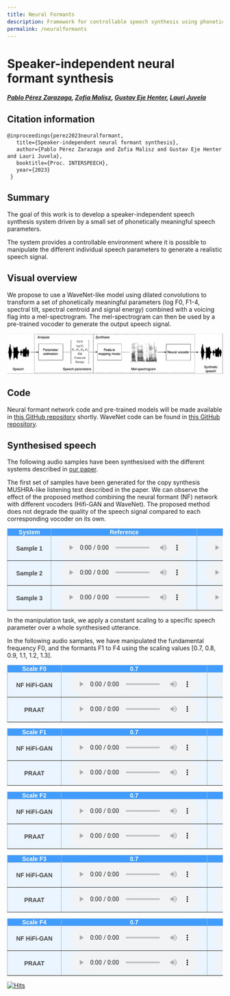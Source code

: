 ```yaml
---
title: Neural Formants
description: Framework for controllable speech synthesis using phonetically meaningful speech parameters.
permalink: /neuralformants
---
```

# Speaker-independent neural formant synthesis

##### [Pablo Pérez Zarazaga][pablo_profile], [Zofia Malisz][zofia_profile], [Gustav Eje Henter][gustav_profile], [Lauri Juvela][lauri_profile]

<head> 
<link rel="apple-touch-icon" sizes="180x180" href="favicon/apple-touch-icon.png">
<link rel="icon" type="image/png" sizes="32x32" href="favicon/favicon-32x32.png">
<link rel="icon" type="image/png" sizes="16x16" href="favicon/favicon-16x16.png">
<link rel="manifest" href="/site.webmanifest">
<link rel="mask-icon" href="/safari-pinned-tab.svg" color="#5bbad5">
<meta name="msapplication-TileColor" content="#da532c">
<meta name="theme-color" content="#ffffff">
</head>
<!-- This post presents CWAD, a deep-learning framework to automatically label large amounts of clean whispered speech, applied to ASMR recordings extracted from YouTube -->

<!--[NF_link]: https://github.com/perezpoz/NeuralFormants
[WN_link]: https://github.com/ljuvela/GlotNet
[paper_link]: https://arxiv.org/abs/2303.07442
-->
[NF_link]: https://perezpoz.github.io/404
[WN_link]: https://perezpoz.github.io/404
[paper_link]: http://arxiv.org/abs/2306.01957
[gustav_profile]: https://people.kth.se/~ghe/
[pablo_profile]: https://www.kth.se/profile/pablopz
[zofia_profile]: https://www.kth.se/profile/malisz
[lauri_profile]: https://research.aalto.fi/en/persons/lauri-juvela

[hifi_link]: https://github.com/jik876/hifi-gan


## Citation information

```
@inproceedings{perez2023neuralformant,
   title={Speaker-independent neural formant synthesis},
   author={Pablo Pérez Zarazaga and Zofia Malisz and Gustav Eje Henter and Lauri Juvela},
   booktitle={Proc. INTERSPEECH},
   year={2023}
 }
```

## Summary

The goal of this work is to develop a speaker-independent speech synthesis system driven by a small set of phonetically meaningful speech parameters.

The system provides a controllable environment where it is possible to manipulate the different individual speech parameters to generate a realistic speech signal.

## Visual overview

We propose to use a WaveNet-like model using dilated convolutions to transform a set of phonetically meaningful parameters (log F0, F1-4, spectral tilt, spectral centroid and signal energy) combined with a voicing flag into a mel-spectrogram. The mel-spectrogram can then be used by a pre-trained vocoder to generate the output speech signal.

![Neural formant pipeline](./images/NF_Pipeline.png "Neural formant pipeline.")

## Code

Neural formant network code and pre-trained models will be made available in [this GitHub repository][NF_link] shortly.
WaveNet code can be found in [this GitHub repository][WN_link].

<style type="text/css">
  .tg {
    border-collapse: collapse;
    border-color: #9ABAD9;
    border-spacing: 0;
  }

  .tg td {
    background-color: #EBF5FF;
    border-color: #9ABAD9;
    border-style: solid;
    border-width: 1px;
    color: #444;
    font-family: Arial, sans-serif;
    font-size: 14px;
    overflow: hidden;
    padding: 0px 20px;
    word-break: normal;
    font-weight: bold;
    vertical-align: middle;
  }

  .tg th {
    background-color: #409cff;
    border-color: #9ABAD9;
    border-style: solid;
    border-width: 1px;
    color: #fff;
    font-family: Arial, sans-serif;
    font-size: 14px;
    font-weight: normal;
    overflow: hidden;
    padding: 0px 20px;
    word-break: normal;
    font-weight: bold;
    vertical-align: middle;

  }

  .tg .tg-0pky {
    border-color: inherit;
    text-align: center;
    vertical-align: top,
  }

  .tg .tg-fymr {
    border-color: inherit;
    font-weight: bold;
    text-align: center;
    vertical-align: top
  }
  .slider {
  -webkit-appearance: none;
  width: 75%;
  height: 15px;
  border-radius: 5px;  
  background: #d3d3d3;
  outline: none;
  opacity: 0.7;
  -webkit-transition: .2s;
  transition: opacity .2s;
}

.slider::-webkit-slider-thumb {
  -webkit-appearance: none;
  appearance: none;
  width: 25px;
  height: 25px;
  border-radius: 50%; 
  background: #409cff;
  cursor: pointer;
}

.slider::-moz-range-thumb {
  width: 25px;
  height: 25px;
  border-radius: 50%;
  background: #409cff;
  cursor: pointer;
}
</style>

## Synthesised speech

The following audio samples have been synthesised with the different systems described in [our paper][paper_link].

The first set of samples have been generated for the copy synthesis MUSHRA-like listening test described in the paper. We can observe the effect of the proposed method combining the neural formant (NF) network with different vocoders (Hifi-GAN and WaveNet). The proposed method does not degrade the quality of the speech signal compared to each corresponding vocoder on its own.

<table class="tg">
  <thead>
    <tr>
      <th class="tg-0pky">System</th>
      <th class="tg-0pky" colspan="1">Reference</th>
      <th class="tg-0pky" colspan="1">HiFi-GAN</th>
      <th class="tg-0pky" colspan="1">NF + HiFi-GAN</th>
      <th class="tg-0pky" colspan="1">WaveNet</th>
      <th class="tg-0pky" colspan="1">NF + WaveNet</th>
    </tr>
  </thead>
  <tbody>
    <tr>
      <td nowrap="" class="tg-0pky"><b>Sample 1</b></td>
      <td class="tg-0pky">
        <audio id="audio-small" controls="">
          <source src="./Samples/NeuralFormants/CS/p257_016_Orig.wav" type="audio/wav" preload=none/>
        </audio>
      </td>
      <td class="tg-0pky">
        <audio controls="">
          <source src="./Samples/NeuralFormants/CS/p257_016_HiFi.wav" type="audio/wav" preload=none/>
        </audio>
      </td>
      <td class="tg-0pky">
        <audio controls="">
          <source src="./Samples/NeuralFormants/CS/p257_016_NFHifi.wav" type="audio/wav" preload=none/>
        </audio>
      </td>
      <td class="tg-0pky">
        <audio controls="">
          <source src="./Samples/NeuralFormants/CS/p257_016_WaveNet.wav" type="audio/wav" preload=none/>
        </audio>
      </td>
      <td class="tg-0pky">
        <audio controls="">
          <source src="./Samples/NeuralFormants/CS/p257_016_NFWaveNet.wav" type="audio/wav" preload=none/>
        </audio>
      </td>
    </tr>
  </tbody>
  <tbody>
    <tr>
      <td nowrap="" class="tg-0pky"><b>Sample 2</b></td>
      <td class="tg-0pky">
        <audio id="audio-small" controls="">
          <source src="./Samples/NeuralFormants/CS/p260_021_Orig.wav" type="audio/wav" preload=none/>
        </audio>
      </td>
      <td class="tg-0pky">
        <audio controls="">
          <source src="./Samples/NeuralFormants/CS/p260_021_HiFi.wav" type="audio/wav" preload=none/>
        </audio>
      </td>
      <td class="tg-0pky">
        <audio controls="">
          <source src="./Samples/NeuralFormants/CS/p260_021_NFHifi.wav" type="audio/wav" preload=none/>
        </audio>
      </td>
      <td class="tg-0pky">
        <audio controls="">
          <source src="./Samples/NeuralFormants/CS/p260_021_WaveNet.wav" type="audio/wav" preload=none/>
        </audio>
      </td>
      <td class="tg-0pky">
        <audio controls="">
          <source src="./Samples/NeuralFormants/CS/p260_021_NFWaveNet.wav" type="audio/wav" preload=none/>
        </audio>
      </td>
    </tr>
  </tbody>
  <tbody>
    <tr>
      <td nowrap="" class="tg-0pky"><b>Sample 3</b></td>
      <td class="tg-0pky">
        <audio id="audio-small" controls="">
          <source src="./Samples/NeuralFormants/CS/p263_011_Orig.wav" type="audio/wav" preload=none/>
        </audio>
      </td>
      <td class="tg-0pky">
        <audio controls="">
          <source src="./Samples/NeuralFormants/CS/p263_011_HiFi.wav" type="audio/wav" preload=none/>
        </audio>
      </td>
      <td class="tg-0pky">
        <audio controls="">
          <source src="./Samples/NeuralFormants/CS/p263_011_NFHifi.wav" type="audio/wav" preload=none/>
        </audio>
      </td>
      <td class="tg-0pky">
        <audio controls="">
          <source src="./Samples/NeuralFormants/CS/p263_011_WaveNet.wav" type="audio/wav" preload=none/>
        </audio>
      </td>
      <td class="tg-0pky">
        <audio controls="">
          <source src="./Samples/NeuralFormants/CS/p263_011_NFWaveNet.wav" type="audio/wav" preload=none/>
        </audio>
      </td>
    </tr>
  </tbody>
  <!--
  <tbody>
    <tr>
      <td nowrap="" class="tg-0pky"><b>Sample 4</b></td>
      <td class="tg-0pky">
        <audio id="audio-small" controls="">
          <source src="./Samples/NeuralFormants/CS/p266_006_Orig.wav" type="audio/wav" />
        </audio>
      </td>
      <td class="tg-0pky">
        <audio controls="">
          <source src="./Samples/NeuralFormants/CS/p266_006_HiFi.wav" type="audio/wav" />
        </audio>
      </td>
      <td class="tg-0pky">
        <audio controls="">
          <source src="./Samples/NeuralFormants/CS/p266_006_NFHifi.wav" type="audio/wav" preload="none"/>
        </audio>
      </td>
      <td class="tg-0pky">
        <audio controls="">
          <source src="./Samples/NeuralFormants/CS/p266_006_WaveNet.wav" type="audio/wav" preload="none"/>
        </audio>
      </td>
      <td class="tg-0pky">
        <audio controls="">
          <source src="./Samples/NeuralFormants/CS/p266_006_NFWaveNet.wav" type="audio/wav" preload="none"/>
        </audio>
      </td>
    </tr>
  </tbody>
  <tbody>
    <tr>
      <td nowrap="" class="tg-0pky"><b>Sample 5</b></td>
      <td class="tg-0pky">
        <audio id="audio-small" controls="">
          <source src="./Samples/NeuralFormants/CS/p277_071_Orig.wav" type="audio/wav" preload="none"/>
        </audio>
      </td>
      <td class="tg-0pky">
        <audio controls="">
          <source src="./Samples/NeuralFormants/CS/p277_071_HiFi.wav" type="audio/wav" preload="none"/>
        </audio>
      </td>
      <td class="tg-0pky">
        <audio controls="">
          <source src="./Samples/NeuralFormants/CS/p277_071_NFHifi.wav" type="audio/wav" preload="none"/>
        </audio>
      </td>
      <td class="tg-0pky">
        <audio controls="">
          <source src="./Samples/NeuralFormants/CS/p277_071_WaveNet.wav" type="audio/wav" preload="none"/>
        </audio>
      </td>
      <td class="tg-0pky">
        <audio controls="">
          <source src="./Samples/NeuralFormants/CS/p277_071_NFWaveNet.wav" type="audio/wav" preload="none"/>
        </audio>
      </td>
    </tr>
  </tbody>
  <tbody>
    <tr>
      <td nowrap="" class="tg-0pky"><b>Sample 6</b></td>
      <td class="tg-0pky">
        <audio id="audio-small" controls="">
          <source src="./Samples/NeuralFormants/CS/p280_019_Orig.wav" type="audio/wav" preload="none"/>
        </audio>
      </td>
      <td class="tg-0pky">
        <audio controls="">
          <source src="./Samples/NeuralFormants/CS/p280_019_HiFi.wav" type="audio/wav" preload="none"/>
        </audio>
      </td>
      <td class="tg-0pky">
        <audio controls="">
          <source src="./Samples/NeuralFormants/CS/p280_019_NFHifi.wav" type="audio/wav" preload="none"/>
        </audio>
      </td>
      <td class="tg-0pky">
        <audio controls="">
          <source src="./Samples/NeuralFormants/CS/p280_019_WaveNet.wav" type="audio/wav" preload="none"/>
        </audio>
      </td>
      <td class="tg-0pky">
        <audio controls="">
          <source src="./Samples/NeuralFormants/CS/p280_019_NFWaveNet.wav" type="audio/wav" preload="none"/>
        </audio>
      </td>
    </tr>
  </tbody>
  <tbody>
    <tr>
      <td nowrap="" class="tg-0pky"><b>Sample 7</b></td>
      <td class="tg-0pky">
        <audio id="audio-small" controls="">
          <source src="./Samples/NeuralFormants/CS/p282_015_Orig.wav" type="audio/wav" preload="none"/>
        </audio>
      </td>
      <td class="tg-0pky">
        <audio controls="">
          <source src="./Samples/NeuralFormants/CS/p282_015_HiFi.wav" type="audio/wav" preload="none"/>
        </audio>
      </td>
      <td class="tg-0pky">
        <audio controls="">
          <source src="./Samples/NeuralFormants/CS/p282_015_NFHifi.wav" type="audio/wav" preload="none"/>
        </audio>
      </td>
      <td class="tg-0pky">
        <audio controls="">
          <source src="./Samples/NeuralFormants/CS/p282_015_WaveNet.wav" type="audio/wav" preload="none"/>
        </audio>
      </td>
      <td class="tg-0pky">
        <audio controls="">
          <source src="./Samples/NeuralFormants/CS/p282_015_NFWaveNet.wav" type="audio/wav" preload="none"/>
        </audio>
      </td>
    </tr>
  </tbody>
  <tbody>
    <tr>
      <td nowrap="" class="tg-0pky"><b>Sample 8</b></td>
      <td class="tg-0pky">
        <audio id="audio-small" controls="">
          <source src="./Samples/NeuralFormants/CS/p285_005_Orig.wav" type="audio/wav" preload="none"/>
        </audio>
      </td>
      <td class="tg-0pky">
        <audio controls="">
          <source src="./Samples/NeuralFormants/CS/p285_005_HiFi.wav" type="audio/wav" preload="none"/>
        </audio>
      </td>
      <td class="tg-0pky">
        <audio controls="">
          <source src="./Samples/NeuralFormants/CS/p285_005_NFHifi.wav" type="audio/wav" preload="none"/>
        </audio>
      </td>
      <td class="tg-0pky">
        <audio controls="">
          <source src="./Samples/NeuralFormants/CS/p285_005_WaveNet.wav" type="audio/wav" preload="none"/>
        </audio>
      </td>
      <td class="tg-0pky">
        <audio controls="">
          <source src="./Samples/NeuralFormants/CS/p285_005_NFWaveNet.wav" type="audio/wav" preload="none"/>
        </audio>
      </td>
    </tr>
  </tbody>
  <tbody>
    <tr>
      <td nowrap="" class="tg-0pky"><b>Sample 9</b></td>
      <td class="tg-0pky">
        <audio id="audio-small" controls="">
          <source src="./Samples/NeuralFormants/CS/p304_003_Orig.wav" type="audio/wav" preload="none"/>
        </audio>
      </td>
      <td class="tg-0pky">
        <audio controls="">
          <source src="./Samples/NeuralFormants/CS/p304_003_HiFi.wav" type="audio/wav" preload="none"/>
        </audio>
      </td>
      <td class="tg-0pky">
        <audio controls="">
          <source src="./Samples/NeuralFormants/CS/p304_003_NFHifi.wav" type="audio/wav" preload="none"/>
        </audio>
      </td>
      <td class="tg-0pky">
        <audio controls="">
          <source src="./Samples/NeuralFormants/CS/p304_003_WaveNet.wav" type="audio/wav" preload="none"/>
        </audio>
      </td>
      <td class="tg-0pky">
        <audio controls="">
          <source src="./Samples/NeuralFormants/CS/p304_003_NFWaveNet.wav" type="audio/wav" preload="none"/>
        </audio>
      </td>
    </tr>
  </tbody>
  <tbody>
    <tr>
      <td nowrap="" class="tg-0pky"><b>Sample 10</b></td>
      <td class="tg-0pky">
        <audio id="audio-small" controls="">
          <source src="./Samples/NeuralFormants/CS/p333_022_Orig.wav" type="audio/wav" preload="none"/>
        </audio>
      </td>
      <td class="tg-0pky">
        <audio controls="">
          <source src="./Samples/NeuralFormants/CS/p333_022_HiFi.wav" type="audio/wav" preload="none"/>
        </audio>
      </td>
      <td class="tg-0pky">
        <audio controls="">
          <source src="./Samples/NeuralFormants/CS/p333_022_NFHifi.wav" type="audio/wav" preload="none"/>
        </audio>
      </td>
      <td class="tg-0pky">
        <audio controls="">
          <source src="./Samples/NeuralFormants/CS/p333_022_WaveNet.wav" type="audio/wav" preload="none"/>
        </audio>
      </td>
      <td class="tg-0pky">
        <audio controls="">
          <source src="./Samples/NeuralFormants/CS/p333_022_NFWaveNet.wav" type="audio/wav" preload="none"/>
        </audio>
      </td>
    </tr>
  </tbody>
  -->
</table>

In the manipulation task, we apply a constant scaling to a specific speech parameter over a whole synthesised utterance.

In the following audio samples, we have manipulated the fundamental frequency F0, and the formants F1 to F4 using the scaling values [0.7, 0.8, 0.9, 1.1, 1.2, 1.3].

<table class="tg">
  <thead>
    <tr>
      <th class="tg-0pky">Scale F0</th>
      <th class="tg-0pky" colspan="1">0.7</th>
      <th class="tg-0pky" colspan="1">0.8</th>
      <th class="tg-0pky" colspan="1">0.9</th>
      <th class="tg-0pky" colspan="1">1.1</th>
      <th class="tg-0pky" colspan="1">1.2</th>
      <th class="tg-0pky" colspan="1">1.3</th>
    </tr>
  </thead>
  <tbody>
    <tr>
      <td nowrap="" class="tg-0pky"><b>NF HiFi-GAN</b></td>
      <td class="tg-0pky">
        <audio id="audio-small" controls="">
          <source src="./Samples/NeuralFormants/Manipulation/NF_HifiGAN/F0_0.7/p260_021_mic1_80mel.wav" type="audio/wav" preload="none"/>
        </audio>
      </td>
      <td class="tg-0pky">
        <audio controls="">
          <source src="./Samples/NeuralFormants/Manipulation/NF_HifiGAN/F0_0.8/p260_021_mic1_80mel.wav" type="audio/wav" preload="none"/>
        </audio>
      </td>
      <td class="tg-0pky">
        <audio controls="">
          <source src="./Samples/NeuralFormants/Manipulation/NF_HifiGAN/F0_0.9/p260_021_mic1_80mel.wav" type="audio/wav" preload="none"/>
        </audio>
      </td>
      <td class="tg-0pky">
        <audio controls="">
          <source src="./Samples/NeuralFormants/Manipulation/NF_HifiGAN/F0_1.1/p260_021_mic1_80mel.wav" type="audio/wav" preload="none"/>
        </audio>
      </td>
      <td class="tg-0pky">
        <audio controls="">
          <source src="./Samples/NeuralFormants/Manipulation/NF_HifiGAN/F0_1.2/p260_021_mic1_80mel.wav" type="audio/wav" preload="none"/>
        </audio>
      </td>
      <td class="tg-0pky">
        <audio controls="">
          <source src="./Samples/NeuralFormants/Manipulation/NF_HifiGAN/F0_1.3/p260_021_mic1_80mel.wav" type="audio/wav" preload="none"/>
        </audio>
      </td>
    </tr>
  </tbody>
  <!--
  <tbody>
    <tr>
      <td nowrap="" class="tg-0pky"><b>NF HiFi-GAN 2</b></td>
      <td class="tg-0pky">
        <audio id="audio-small" controls="">
          <source src="./Samples/NeuralFormants/Manipulation/NF_HifiGAN/F0_0.7/p282_006_mic1_80mel.wav" type="audio/wav" preload="none"/>
        </audio>
      </td>
      <td class="tg-0pky">
        <audio controls="">
          <source src="./Samples/NeuralFormants/Manipulation/NF_HifiGAN/F0_0.8/p282_006_mic1_80mel.wav" type="audio/wav" preload="none"/>
        </audio>
      </td>
      <td class="tg-0pky">
        <audio controls="">
          <source src="./Samples/NeuralFormants/Manipulation/NF_HifiGAN/F0_0.9/p282_006_mic1_80mel.wav" type="audio/wav" preload="none"/>
        </audio>
      </td>
      <td class="tg-0pky">
        <audio controls="">
          <source src="./Samples/NeuralFormants/Manipulation/NF_HifiGAN/F0_1.1/p282_006_mic1_80mel.wav" type="audio/wav" preload="none"/>
        </audio>
      </td>
      <td class="tg-0pky">
        <audio controls="">
          <source src="./Samples/NeuralFormants/Manipulation/NF_HifiGAN/F0_1.2/p282_006_mic1_80mel.wav" type="audio/wav" preload="none"/>
        </audio>
      </td>
      <td class="tg-0pky">
        <audio controls="">
          <source src="./Samples/NeuralFormants/Manipulation/NF_HifiGAN/F0_1.3/p282_006_mic1_80mel.wav" type="audio/wav" preload="none"/>
        </audio>
      </td>
    </tr>
  </tbody>
  -->
  <tbody>
    <tr>
      <td nowrap="" class="tg-0pky"><b>PRAAT</b></td>
      <td class="tg-0pky">
        <audio id="audio-small" controls="">
          <source src="./Samples/NeuralFormants/Manipulation/Praat/F0_0.7/p260_021_mic1_mod.wav" type="audio/wav" preload="none"/>
        </audio>
      </td>
      <td class="tg-0pky">
        <audio controls="">
          <source src="./Samples/NeuralFormants/Manipulation/Praat/F0_0.8/p260_021_mic1_mod.wav" type="audio/wav" preload="none"/>
        </audio>
      </td>
      <td class="tg-0pky">
        <audio controls="">
          <source src="./Samples/NeuralFormants/Manipulation/Praat/F0_0.9/p260_021_mic1_mod.wav" type="audio/wav" preload="none"/>
        </audio>
      </td>
      <td class="tg-0pky">
        <audio controls="">
          <source src="./Samples/NeuralFormants/Manipulation/Praat/F0_1.1/p260_021_mic1_mod.wav" type="audio/wav" preload="none"/>
        </audio>
      </td>
      <td class="tg-0pky">
        <audio controls="">
          <source src="./Samples/NeuralFormants/Manipulation/Praat/F0_1.2/p260_021_mic1_mod.wav" type="audio/wav" preload="none"/>
        </audio>
      </td>
      <td class="tg-0pky">
        <audio controls="">
          <source src="./Samples/NeuralFormants/Manipulation/Praat/F0_1.3/p260_021_mic1_mod.wav" type="audio/wav" preload="none"/>
        </audio>
      </td>
    </tr>
  </tbody>
  <!--
  <tbody>
    <tr>
      <td nowrap="" class="tg-0pky"><b>PRAAT 2</b></td>
      <td class="tg-0pky">
        <audio id="audio-small" controls="">
          <source src="./Samples/NeuralFormants/Manipulation/Praat/F0_0.7/p282_006_mic1_80mel.wav" type="audio/wav" preload="none"/>
        </audio>
      </td>
      <td class="tg-0pky">
        <audio controls="">
          <source src="./Samples/NeuralFormants/Manipulation/Praat/F0_0.8/p282_006_mic1_80mel.wav" type="audio/wav" preload="none"/>
        </audio>
      </td>
      <td class="tg-0pky">
        <audio controls="">
          <source src="./Samples/NeuralFormants/Manipulation/Praat/F0_0.9/p282_006_mic1_80mel.wav" type="audio/wav" preload="none"/>
        </audio>
      </td>
      <td class="tg-0pky">
        <audio controls="">
          <source src="./Samples/NeuralFormants/Manipulation/Praat/F0_1.1/p282_006_mic1_80mel.wav" type="audio/wav" preload="none"/>
        </audio>
      </td>
      <td class="tg-0pky">
        <audio controls="">
          <source src="./Samples/NeuralFormants/Manipulation/Praat/F0_1.2/p282_006_mic1_80mel.wav" type="audio/wav" preload="none"/>
        </audio>
      </td>
      <td class="tg-0pky">
        <audio controls="">
          <source src="./Samples/NeuralFormants/Manipulation/Praat/F0_1.3/p282_006_mic1_80mel.wav" type="audio/wav" preload="none"/>
        </audio>
      </td>
    </tr>
  </tbody>
  -->
</table>

<table class="tg">
  <thead>
    <tr>
      <th class="tg-0pky">Scale F1</th>
      <th class="tg-0pky" colspan="1">0.7</th>
      <th class="tg-0pky" colspan="1">0.8</th>
      <th class="tg-0pky" colspan="1">0.9</th>
      <th class="tg-0pky" colspan="1">1.1</th>
      <th class="tg-0pky" colspan="1">1.2</th>
      <th class="tg-0pky" colspan="1">1.3</th>
    </tr>
  </thead>
  <tbody>
    <tr>
      <td nowrap="" class="tg-0pky"><b>NF HiFi-GAN</b></td>
      <td class="tg-0pky">
        <audio id="audio-small" controls="">
          <source src="./Samples/NeuralFormants/Manipulation/NF_HifiGAN/F1_0.7/p260_021_mic1_80mel.wav" type="audio/wav" preload="none"/>
        </audio>
      </td>
      <td class="tg-0pky">
        <audio controls="">
          <source src="./Samples/NeuralFormants/Manipulation/NF_HifiGAN/F1_0.8/p260_021_mic1_80mel.wav" type="audio/wav" preload="none"/>
        </audio>
      </td>
      <td class="tg-0pky">
        <audio controls="">
          <source src="./Samples/NeuralFormants/Manipulation/NF_HifiGAN/F1_0.9/p260_021_mic1_80mel.wav" type="audio/wav" preload="none"/>
        </audio>
      </td>
      <td class="tg-0pky">
        <audio controls="">
          <source src="./Samples/NeuralFormants/Manipulation/NF_HifiGAN/F1_1.1/p260_021_mic1_80mel.wav" type="audio/wav" preload="none"/>
        </audio>
      </td>
      <td class="tg-0pky">
        <audio controls="">
          <source src="./Samples/NeuralFormants/Manipulation/NF_HifiGAN/F1_1.2/p260_021_mic1_80mel.wav" type="audio/wav" preload="none"/>
        </audio>
      </td>
      <td class="tg-0pky">
        <audio controls="">
          <source src="./Samples/NeuralFormants/Manipulation/NF_HifiGAN/F1_1.3/p260_021_mic1_80mel.wav" type="audio/wav" preload="none"/>
        </audio>
      </td>
    </tr>
  </tbody>
  <!--
  <tbody>
    <tr>
      <td nowrap="" class="tg-0pky"><b>NF HiFi-GAN 2</b></td>
      <td class="tg-0pky">
        <audio id="audio-small" controls="">
          <source src="./Samples/NeuralFormants/Manipulation/NF_HifiGAN/F1_0.7/p282_006_mic1_80mel.wav" type="audio/wav" preload="none"/>
        </audio>
      </td>
      <td class="tg-0pky">
        <audio controls="">
          <source src="./Samples/NeuralFormants/Manipulation/NF_HifiGAN/F1_0.8/p282_006_mic1_80mel.wav" type="audio/wav" preload="none"/>
        </audio>
      </td>
      <td class="tg-0pky">
        <audio controls="">
          <source src="./Samples/NeuralFormants/Manipulation/NF_HifiGAN/F1_0.9/p282_006_mic1_80mel.wav" type="audio/wav" preload="none"/>
        </audio>
      </td>
      <td class="tg-0pky">
        <audio controls="">
          <source src="./Samples/NeuralFormants/Manipulation/NF_HifiGAN/F1_1.1/p282_006_mic1_80mel.wav" type="audio/wav" preload="none"/>
        </audio>
      </td>
      <td class="tg-0pky">
        <audio controls="">
          <source src="./Samples/NeuralFormants/Manipulation/NF_HifiGAN/F1_1.2/p282_006_mic1_80mel.wav" type="audio/wav" preload="none"/>
        </audio>
      </td>
      <td class="tg-0pky">
        <audio controls="">
          <source src="./Samples/NeuralFormants/Manipulation/NF_HifiGAN/F1_1.3/p282_006_mic1_80mel.wav" type="audio/wav" preload="none"/>
        </audio>
      </td>
    </tr>
  </tbody>
  -->
  <tbody>
    <tr>
      <td nowrap="" class="tg-0pky"><b>PRAAT</b></td>
      <td class="tg-0pky">
        <audio id="audio-small" controls="">
          <source src="./Samples/NeuralFormants/Manipulation/Praat/F1_0.7/p260_021_mic1_mod.wav" type="audio/wav" preload="none"/>
        </audio>
      </td>
      <td class="tg-0pky">
        <audio controls="">
          <source src="./Samples/NeuralFormants/Manipulation/Praat/F1_0.8/p260_021_mic1_mod.wav" type="audio/wav" preload="none"/>
        </audio>
      </td>
      <td class="tg-0pky">
        <audio controls="">
          <source src="./Samples/NeuralFormants/Manipulation/Praat/F1_0.9/p260_021_mic1_mod.wav" type="audio/wav" preload="none"/>
        </audio>
      </td>
      <td class="tg-0pky">
        <audio controls="">
          <source src="./Samples/NeuralFormants/Manipulation/Praat/F1_1.1/p260_021_mic1_mod.wav" type="audio/wav" preload="none"/>
        </audio>
      </td>
      <td class="tg-0pky">
        <audio controls="">
          <source src="./Samples/NeuralFormants/Manipulation/Praat/F1_1.2/p260_021_mic1_mod.wav" type="audio/wav" preload="none"/>
        </audio>
      </td>
      <td class="tg-0pky">
        <audio controls="">
          <source src="./Samples/NeuralFormants/Manipulation/Praat/F1_1.3/p260_021_mic1_mod.wav" type="audio/wav" preload="none"/>
        </audio>
      </td>
    </tr>
  </tbody>
  <!--
  <tbody>
    <tr>
      <td nowrap="" class="tg-0pky"><b>PRAAT 2</b></td>
      <td class="tg-0pky">
        <audio id="audio-small" controls="">
          <source src="./Samples/NeuralFormants/Manipulation/Praat/F1_0.7/p282_006_mic1_80mel.wav" type="audio/wav" preload="none"/>
        </audio>
      </td>
      <td class="tg-0pky">
        <audio controls="">
          <source src="./Samples/NeuralFormants/Manipulation/Praat/F1_0.8/p282_006_mic1_80mel.wav" type="audio/wav" preload="none"/>
        </audio>
      </td>
      <td class="tg-0pky">
        <audio controls="">
          <source src="./Samples/NeuralFormants/Manipulation/Praat/F1_0.9/p282_006_mic1_80mel.wav" type="audio/wav" preload="none"/>
        </audio>
      </td>
      <td class="tg-0pky">
        <audio controls="">
          <source src="./Samples/NeuralFormants/Manipulation/Praat/F1_1.1/p282_006_mic1_80mel.wav" type="audio/wav" preload="none"/>
        </audio>
      </td>
      <td class="tg-0pky">
        <audio controls="">
          <source src="./Samples/NeuralFormants/Manipulation/Praat/F1_1.2/p282_006_mic1_80mel.wav" type="audio/wav" preload="none"/>
        </audio>
      </td>
      <td class="tg-0pky">
        <audio controls="">
          <source src="./Samples/NeuralFormants/Manipulation/Praat/F1_1.3/p282_006_mic1_80mel.wav" type="audio/wav" preload="none"/>
        </audio>
      </td>
    </tr>
  </tbody>
  -->
</table>

<table class="tg">
  <thead>
    <tr>
      <th class="tg-0pky">Scale F2</th>
      <th class="tg-0pky" colspan="1">0.7</th>
      <th class="tg-0pky" colspan="1">0.8</th>
      <th class="tg-0pky" colspan="1">0.9</th>
      <th class="tg-0pky" colspan="1">1.1</th>
      <th class="tg-0pky" colspan="1">1.2</th>
      <th class="tg-0pky" colspan="1">1.3</th>
    </tr>
  </thead>
  <tbody>
    <tr>
      <td nowrap="" class="tg-0pky"><b>NF HiFi-GAN</b></td>
      <td class="tg-0pky">
        <audio id="audio-small" controls="">
          <source src="./Samples/NeuralFormants/Manipulation/NF_HifiGAN/F2_0.7/p260_021_mic1_80mel.wav" type="audio/wav" preload="none"/>
        </audio>
      </td>
      <td class="tg-0pky">
        <audio controls="">
          <source src="./Samples/NeuralFormants/Manipulation/NF_HifiGAN/F2_0.8/p260_021_mic1_80mel.wav" type="audio/wav" preload="none"/>
        </audio>
      </td>
      <td class="tg-0pky">
        <audio controls="">
          <source src="./Samples/NeuralFormants/Manipulation/NF_HifiGAN/F2_0.9/p260_021_mic1_80mel.wav" type="audio/wav" preload="none"/>
        </audio>
      </td>
      <td class="tg-0pky">
        <audio controls="">
          <source src="./Samples/NeuralFormants/Manipulation/NF_HifiGAN/F2_1.1/p260_021_mic1_80mel.wav" type="audio/wav" preload="none"/>
        </audio>
      </td>
      <td class="tg-0pky">
        <audio controls="">
          <source src="./Samples/NeuralFormants/Manipulation/NF_HifiGAN/F2_1.2/p260_021_mic1_80mel.wav" type="audio/wav" preload="none"/>
        </audio>
      </td>
      <td class="tg-0pky">
        <audio controls="">
          <source src="./Samples/NeuralFormants/Manipulation/NF_HifiGAN/F2_1.3/p260_021_mic1_80mel.wav" type="audio/wav" preload="none"/>
        </audio>
      </td>
    </tr>
  </tbody>
  <!--
  <tbody>
    <tr>
      <td nowrap="" class="tg-0pky"><b>NF HiFi-GAN 2</b></td>
      <td class="tg-0pky">
        <audio id="audio-small" controls="">
          <source src="./Samples/NeuralFormants/Manipulation/NF_HifiGAN/F2_0.7/p282_006_mic1_80mel.wav" type="audio/wav" preload="none"/>
        </audio>
      </td>
      <td class="tg-0pky">
        <audio controls="">
          <source src="./Samples/NeuralFormants/Manipulation/NF_HifiGAN/F2_0.8/p282_006_mic1_80mel.wav" type="audio/wav" preload="none"/>
        </audio>
      </td>
      <td class="tg-0pky">
        <audio controls="">
          <source src="./Samples/NeuralFormants/Manipulation/NF_HifiGAN/F2_0.9/p282_006_mic1_80mel.wav" type="audio/wav" preload="none"/>
        </audio>
      </td>
      <td class="tg-0pky">
        <audio controls="">
          <source src="./Samples/NeuralFormants/Manipulation/NF_HifiGAN/F2_1.1/p282_006_mic1_80mel.wav" type="audio/wav" preload="none"/>
        </audio>
      </td>
      <td class="tg-0pky">
        <audio controls="">
          <source src="./Samples/NeuralFormants/Manipulation/NF_HifiGAN/F2_1.2/p282_006_mic1_80mel.wav" type="audio/wav" preload="none"/>
        </audio>
      </td>
      <td class="tg-0pky">
        <audio controls="">
          <source src="./Samples/NeuralFormants/Manipulation/NF_HifiGAN/F2_1.3/p282_006_mic1_80mel.wav" type="audio/wav" preload="none"/>
        </audio>
      </td>
    </tr>
  </tbody>
  -->
  <tbody>
    <tr>
      <td nowrap="" class="tg-0pky"><b>PRAAT</b></td>
      <td class="tg-0pky">
        <audio id="audio-small" controls="">
          <source src="./Samples/NeuralFormants/Manipulation/Praat/F2_0.7/p260_021_mic1_mod.wav" type="audio/wav" preload="none"/>
        </audio>
      </td>
      <td class="tg-0pky">
        <audio controls="">
          <source src="./Samples/NeuralFormants/Manipulation/Praat/F2_0.8/p260_021_mic1_mod.wav" type="audio/wav" preload="none"/>
        </audio>
      </td>
      <td class="tg-0pky">
        <audio controls="">
          <source src="./Samples/NeuralFormants/Manipulation/Praat/F2_0.9/p260_021_mic1_mod.wav" type="audio/wav" preload="none"/>
        </audio>
      </td>
      <td class="tg-0pky">
        <audio controls="">
          <source src="./Samples/NeuralFormants/Manipulation/Praat/F2_1.1/p260_021_mic1_mod.wav" type="audio/wav" preload="none"/>
        </audio>
      </td>
      <td class="tg-0pky">
        <audio controls="">
          <source src="./Samples/NeuralFormants/Manipulation/Praat/F2_1.2/p260_021_mic1_mod.wav" type="audio/wav" preload="none"/>
        </audio>
      </td>
      <td class="tg-0pky">
        <audio controls="">
          <source src="./Samples/NeuralFormants/Manipulation/Praat/F2_1.3/p260_021_mic1_mod.wav" type="audio/wav" preload="none"/>
        </audio>
      </td>
    </tr>
  </tbody>
  <!--
  <tbody>
    <tr>
      <td nowrap="" class="tg-0pky"><b>PRAAT 2</b></td>
      <td class="tg-0pky">
        <audio id="audio-small" controls="">
          <source src="./Samples/NeuralFormants/Manipulation/Praat/F2_0.7/p282_006_mic1_80mel.wav" type="audio/wav" preload="none"/>
        </audio>
      </td>
      <td class="tg-0pky">
        <audio controls="">
          <source src="./Samples/NeuralFormants/Manipulation/Praat/F2_0.8/p282_006_mic1_80mel.wav" type="audio/wav" preload="none"/>
        </audio>
      </td>
      <td class="tg-0pky">
        <audio controls="">
          <source src="./Samples/NeuralFormants/Manipulation/Praat/F2_0.9/p282_006_mic1_80mel.wav" type="audio/wav" preload="none"/>
        </audio>
      </td>
      <td class="tg-0pky">
        <audio controls="">
          <source src="./Samples/NeuralFormants/Manipulation/Praat/F2_1.1/p282_006_mic1_80mel.wav" type="audio/wav" preload="none"/>
        </audio>
      </td>
      <td class="tg-0pky">
        <audio controls="">
          <source src="./Samples/NeuralFormants/Manipulation/Praat/F2_1.2/p282_006_mic1_80mel.wav" type="audio/wav" preload="none"/>
        </audio>
      </td>
      <td class="tg-0pky">
        <audio controls="">
          <source src="./Samples/NeuralFormants/Manipulation/Praat/F2_1.3/p282_006_mic1_80mel.wav" type="audio/wav" preload="none"/>
        </audio>
      </td>
    </tr>
  </tbody>
  -->
</table>

<table class="tg">
  <thead>
    <tr>
      <th class="tg-0pky">Scale F3</th>
      <th class="tg-0pky" colspan="1">0.7</th>
      <th class="tg-0pky" colspan="1">0.8</th>
      <th class="tg-0pky" colspan="1">0.9</th>
      <th class="tg-0pky" colspan="1">1.1</th>
      <th class="tg-0pky" colspan="1">1.2</th>
      <th class="tg-0pky" colspan="1">1.3</th>
    </tr>
  </thead>
  <tbody>
    <tr>
      <td nowrap="" class="tg-0pky"><b>NF HiFi-GAN</b></td>
      <td class="tg-0pky">
        <audio id="audio-small" controls="">
          <source src="./Samples/NeuralFormants/Manipulation/NF_HifiGAN/F3_0.7/p260_021_mic1_80mel.wav" type="audio/wav" preload="none"/>
        </audio>
      </td>
      <td class="tg-0pky">
        <audio controls="">
          <source src="./Samples/NeuralFormants/Manipulation/NF_HifiGAN/F3_0.8/p260_021_mic1_80mel.wav" type="audio/wav" preload="none"/>
        </audio>
      </td>
      <td class="tg-0pky">
        <audio controls="">
          <source src="./Samples/NeuralFormants/Manipulation/NF_HifiGAN/F3_0.9/p260_021_mic1_80mel.wav" type="audio/wav" preload="none"/>
        </audio>
      </td>
      <td class="tg-0pky">
        <audio controls="">
          <source src="./Samples/NeuralFormants/Manipulation/NF_HifiGAN/F3_1.1/p260_021_mic1_80mel.wav" type="audio/wav" preload="none"/>
        </audio>
      </td>
      <td class="tg-0pky">
        <audio controls="">
          <source src="./Samples/NeuralFormants/Manipulation/NF_HifiGAN/F3_1.2/p260_021_mic1_80mel.wav" type="audio/wav" preload="none"/>
        </audio>
      </td>
      <td class="tg-0pky">
        <audio controls="">
          <source src="./Samples/NeuralFormants/Manipulation/NF_HifiGAN/F3_1.3/p260_021_mic1_80mel.wav" type="audio/wav" preload="none"/>
        </audio>
      </td>
    </tr>
  </tbody>
  <!--
  <tbody>
    <tr>
      <td nowrap="" class="tg-0pky"><b>NF HiFi-GAN 2</b></td>
      <td class="tg-0pky">
        <audio id="audio-small" controls="">
          <source src="./Samples/NeuralFormants/Manipulation/NF_HifiGAN/F3_0.7/p282_006_mic1_80mel.wav" type="audio/wav" preload="none"/>
        </audio>
      </td>
      <td class="tg-0pky">
        <audio controls="">
          <source src="./Samples/NeuralFormants/Manipulation/NF_HifiGAN/F3_0.8/p282_006_mic1_80mel.wav" type="audio/wav" preload="none"/>
        </audio>
      </td>
      <td class="tg-0pky">
        <audio controls="">
          <source src="./Samples/NeuralFormants/Manipulation/NF_HifiGAN/F3_0.9/p282_006_mic1_80mel.wav" type="audio/wav" preload="none"/>
        </audio>
      </td>
      <td class="tg-0pky">
        <audio controls="">
          <source src="./Samples/NeuralFormants/Manipulation/NF_HifiGAN/F3_1.1/p282_006_mic1_80mel.wav" type="audio/wav" preload="none"/>
        </audio>
      </td>
      <td class="tg-0pky">
        <audio controls="">
          <source src="./Samples/NeuralFormants/Manipulation/NF_HifiGAN/F3_1.2/p282_006_mic1_80mel.wav" type="audio/wav" preload="none"/>
        </audio>
      </td>
      <td class="tg-0pky">
        <audio controls="">
          <source src="./Samples/NeuralFormants/Manipulation/NF_HifiGAN/F3_1.3/p282_006_mic1_80mel.wav" type="audio/wav" preload="none"/>
        </audio>
      </td>
    </tr>
  </tbody>
  -->
  <tbody>
    <tr>
      <td nowrap="" class="tg-0pky"><b>PRAAT</b></td>
      <td class="tg-0pky">
        <audio id="audio-small" controls="">
          <source src="./Samples/NeuralFormants/Manipulation/Praat/F3_0.7/p260_021_mic1_mod.wav" type="audio/wav" preload="none"/>
        </audio>
      </td>
      <td class="tg-0pky">
        <audio controls="">
          <source src="./Samples/NeuralFormants/Manipulation/Praat/F3_0.8/p260_021_mic1_mod.wav" type="audio/wav" preload="none"/>
        </audio>
      </td>
      <td class="tg-0pky">
        <audio controls="">
          <source src="./Samples/NeuralFormants/Manipulation/Praat/F3_0.9/p260_021_mic1_mod.wav" type="audio/wav" preload="none"/>
        </audio>
      </td>
      <td class="tg-0pky">
        <audio controls="">
          <source src="./Samples/NeuralFormants/Manipulation/Praat/F3_1.1/p260_021_mic1_mod.wav" type="audio/wav" preload="none"/>
        </audio>
      </td>
      <td class="tg-0pky">
        <audio controls="">
          <source src="./Samples/NeuralFormants/Manipulation/Praat/F3_1.2/p260_021_mic1_mod.wav" type="audio/wav" preload="none"/>
        </audio>
      </td>
      <td class="tg-0pky">
        <audio controls="">
          <source src="./Samples/NeuralFormants/Manipulation/Praat/F3_1.3/p260_021_mic1_mod.wav" type="audio/wav" preload="none"/>
        </audio>
      </td>
    </tr>
  </tbody>
  <!--
  <tbody>
    <tr>
      <td nowrap="" class="tg-0pky"><b>PRAAT 2</b></td>
      <td class="tg-0pky">
        <audio id="audio-small" controls="">
          <source src="./Samples/NeuralFormants/Manipulation/Praat/F3_0.7/p282_006_mic1_80mel.wav" type="audio/wav" preload="none"/>
        </audio>
      </td>
      <td class="tg-0pky">
        <audio controls="">
          <source src="./Samples/NeuralFormants/Manipulation/Praat/F3_0.8/p282_006_mic1_80mel.wav" type="audio/wav" preload="none"/>
        </audio>
      </td>
      <td class="tg-0pky">
        <audio controls="">
          <source src="./Samples/NeuralFormants/Manipulation/Praat/F3_0.9/p282_006_mic1_80mel.wav" type="audio/wav" preload="none"/>
        </audio>
      </td>
      <td class="tg-0pky">
        <audio controls="">
          <source src="./Samples/NeuralFormants/Manipulation/Praat/F3_1.1/p282_006_mic1_80mel.wav" type="audio/wav" preload="none"/>
        </audio>
      </td>
      <td class="tg-0pky">
        <audio controls="">
          <source src="./Samples/NeuralFormants/Manipulation/Praat/F3_1.2/p282_006_mic1_80mel.wav" type="audio/wav" preload="none"/>
        </audio>
      </td>
      <td class="tg-0pky">
        <audio controls="">
          <source src="./Samples/NeuralFormants/Manipulation/Praat/F3_1.3/p282_006_mic1_80mel.wav" type="audio/wav" preload="none"/>
        </audio>
      </td>
    </tr>
  </tbody>
  -->
</table>

<table class="tg">
  <thead>
    <tr>
      <th class="tg-0pky">Scale F4</th>
      <th class="tg-0pky" colspan="1">0.7</th>
      <th class="tg-0pky" colspan="1">0.8</th>
      <th class="tg-0pky" colspan="1">0.9</th>
      <th class="tg-0pky" colspan="1">1.1</th>
      <th class="tg-0pky" colspan="1">1.2</th>
      <th class="tg-0pky" colspan="1">1.3</th>
    </tr>
  </thead>
  <tbody>
    <tr>
      <td nowrap="" class="tg-0pky"><b>NF HiFi-GAN</b></td>
      <td class="tg-0pky">
        <audio id="audio-small" controls="">
          <source src="./Samples/NeuralFormants/Manipulation/NF_HifiGAN/F4_0.7/p260_021_mic1_80mel.wav" type="audio/wav" preload="none"/>
        </audio>
      </td>
      <td class="tg-0pky">
        <audio controls="">
          <source src="./Samples/NeuralFormants/Manipulation/NF_HifiGAN/F4_0.8/p260_021_mic1_80mel.wav" type="audio/wav" preload="none"/>
        </audio>
      </td>
      <td class="tg-0pky">
        <audio controls="">
          <source src="./Samples/NeuralFormants/Manipulation/NF_HifiGAN/F4_0.9/p260_021_mic1_80mel.wav" type="audio/wav" preload="none"/>
        </audio>
      </td>
      <td class="tg-0pky">
        <audio controls="">
          <source src="./Samples/NeuralFormants/Manipulation/NF_HifiGAN/F4_1.1/p260_021_mic1_80mel.wav" type="audio/wav" preload="none"/>
        </audio>
      </td>
      <td class="tg-0pky">
        <audio controls="">
          <source src="./Samples/NeuralFormants/Manipulation/NF_HifiGAN/F4_1.2/p260_021_mic1_80mel.wav" type="audio/wav" preload="none"/>
        </audio>
      </td>
      <td class="tg-0pky">
        <audio controls="">
          <source src="./Samples/NeuralFormants/Manipulation/NF_HifiGAN/F4_1.3/p260_021_mic1_80mel.wav" type="audio/wav" preload="none"/>
        </audio>
      </td>
    </tr>
  </tbody>
  <!--
  <tbody>
    <tr>
      <td nowrap="" class="tg-0pky"><b>NF HiFi-GAN 2</b></td>
      <td class="tg-0pky">
        <audio id="audio-small" controls="">
          <source src="./Samples/NeuralFormants/Manipulation/NF_HifiGAN/F4_0.7/p282_006_mic1_80mel.wav" type="audio/wav" preload="none"/>
        </audio>
      </td>
      <td class="tg-0pky">
        <audio controls="">
          <source src="./Samples/NeuralFormants/Manipulation/NF_HifiGAN/F4_0.8/p282_006_mic1_80mel.wav" type="audio/wav" preload="none"/>
        </audio>
      </td>
      <td class="tg-0pky">
        <audio controls="">
          <source src="./Samples/NeuralFormants/Manipulation/NF_HifiGAN/F4_0.9/p282_006_mic1_80mel.wav" type="audio/wav" preload="none"/>
        </audio>
      </td>
      <td class="tg-0pky">
        <audio controls="">
          <source src="./Samples/NeuralFormants/Manipulation/NF_HifiGAN/F4_1.1/p282_006_mic1_80mel.wav" type="audio/wav" preload="none"/>
        </audio>
      </td>
      <td class="tg-0pky">
        <audio controls="">
          <source src="./Samples/NeuralFormants/Manipulation/NF_HifiGAN/F4_1.2/p282_006_mic1_80mel.wav" type="audio/wav" preload="none"/>
        </audio>
      </td>
      <td class="tg-0pky">
        <audio controls="">
          <source src="./Samples/NeuralFormants/Manipulation/NF_HifiGAN/F4_1.3/p282_006_mic1_80mel.wav" type="audio/wav" preload="none"/>
        </audio>
      </td>
    </tr>
  </tbody>
  -->
  <tbody>
    <tr>
      <td nowrap="" class="tg-0pky"><b>PRAAT</b></td>
      <td class="tg-0pky">
        <audio id="audio-small" controls="">
          <source src="./Samples/NeuralFormants/Manipulation/Praat/F4_0.7/p260_021_mic1_mod.wav" type="audio/wav" preload="none"/>
        </audio>
      </td>
      <td class="tg-0pky">
        <audio controls="">
          <source src="./Samples/NeuralFormants/Manipulation/Praat/F4_0.8/p260_021_mic1_mod.wav" type="audio/wav" preload="none"/>
        </audio>
      </td>
      <td class="tg-0pky">
        <audio controls="">
          <source src="./Samples/NeuralFormants/Manipulation/Praat/F4_0.9/p260_021_mic1_mod.wav" type="audio/wav" preload="none"/>
        </audio>
      </td>
      <td class="tg-0pky">
        <audio controls="">
          <source src="./Samples/NeuralFormants/Manipulation/Praat/F4_1.1/p260_021_mic1_mod.wav" type="audio/wav" preload="none"/>
        </audio>
      </td>
      <td class="tg-0pky">
        <audio controls="">
          <source src="./Samples/NeuralFormants/Manipulation/Praat/F4_1.2/p260_021_mic1_mod.wav" type="audio/wav" preload="none"/>
        </audio>
      </td>
      <td class="tg-0pky">
        <audio controls="">
          <source src="./Samples/NeuralFormants/Manipulation/Praat/F4_1.3/p260_021_mic1_mod.wav" type="audio/wav" preload="none"/>
        </audio>
      </td>
    </tr>
  </tbody>
  <!--
  <tbody>
    <tr>
      <td nowrap="" class="tg-0pky"><b>PRAAT 2</b></td>
      <td class="tg-0pky">
        <audio id="audio-small" controls="">
          <source src="./Samples/NeuralFormants/Manipulation/Praat/F4_0.7/p282_006_mic1_80mel.wav" type="audio/wav" preload="none"/>
        </audio>
      </td>
      <td class="tg-0pky">
        <audio controls="">
          <source src="./Samples/NeuralFormants/Manipulation/Praat/F4_0.8/p282_006_mic1_80mel.wav" type="audio/wav" preload="none"/>
        </audio>
      </td>
      <td class="tg-0pky">
        <audio controls="">
          <source src="./Samples/NeuralFormants/Manipulation/Praat/F4_0.9/p282_006_mic1_80mel.wav" type="audio/wav" preload="none"/>
        </audio>
      </td>
      <td class="tg-0pky">
        <audio controls="">
          <source src="./Samples/NeuralFormants/Manipulation/Praat/F4_1.1/p282_006_mic1_80mel.wav" type="audio/wav" preload="none"/>
        </audio>
      </td>
      <td class="tg-0pky">
        <audio controls="">
          <source src="./Samples/NeuralFormants/Manipulation/Praat/F4_1.2/p282_006_mic1_80mel.wav" type="audio/wav" preload="none"/>
        </audio>
      </td>
      <td class="tg-0pky">
        <audio controls="">
          <source src="./Samples/NeuralFormants/Manipulation/Praat/F4_1.3/p282_006_mic1_80mel.wav" type="audio/wav" preload="none"/>
        </audio>
      </td>
    </tr>
  </tbody>
  -->
</table>

[![Hits](https://hits.seeyoufarm.com/api/count/incr/badge.svg?url=https%3A%2F%2Fperezpoz.github.io%2Fneuralformants&count_bg=%2379C83D&title_bg=%23555555&icon=&icon_color=%23E7E7E7&title=hits&edge_flat=false)](https://hits.seeyoufarm.com)
